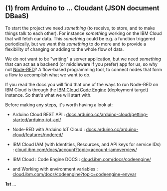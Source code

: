 ## (1) from Arduino to … Cloudant (JSON document DBaaS)

To start the project we need _something_ (to receive, to store, and to make things talk to each other).
For instance _something_ working on the IBM Cloud that will fetch our data. This _something_ could be e.g. a function triggered periodically, but we want this _something_ to do more and to provide a flexibility of changing or adding to the whole flow of data.

We do not want to be "writing" a server application, but we need _something_ that can act as a backend (or middleware if you prefer) app for us, so why not [Node-RED](https://nodered.org/)? A flow-based programming tool, to connect nodes that form a flow to accomplish what we want to do.

If you read the docs you will find that one of the ways to run Node-RED on IBM Cloud is through the [IBM Cloud Code Engine](https://www.ibm.com/cloud/code-engine/) (deployment target) instance. So that's what we will start with.

Before making any steps, it's worth having a look at:
- Arduino Cloud REST API : [docs.arduino.cc/arduino-cloud/getting-started/arduino-iot-api/](https://docs.arduino.cc/arduino-cloud/getting-started/arduino-iot-api/)
- Node-RED with Arduino IoT Cloud : [docs.arduino.cc/arduino-cloud/features/nodered/](https://docs.arduino.cc/arduino-cloud/features/nodered/)

- IBM Cloud IAM (with Identities, Resources, and API keys for service IDs) : [cloud.ibm.com/docs/account?topic=account-iamoverview/](https://cloud.ibm.com/docs/account?topic=account-iamoverview/)

- IBM Cloud : Code Engine DOCS : [cloud.ibm.com/docs/codeengine/](https://cloud.ibm.com/docs/codeengine/)
- and Working with environment variables : [cloud.ibm.com/docs/codeengine?topic=codeengine-envvar](https://cloud.ibm.com/docs/codeengine?topic=codeengine-envvar)

**1st**
…
